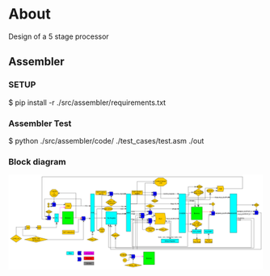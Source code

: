 # About

Design of a 5 stage processor

## Assembler

### SETUP

$ pip install -r ./src/assembler/requirements.txt

### Assembler Test

$ python ./src/assembler/code/ ./test_cases/test.asm ./out

### Block diagram

<p align="center">
  <a href="" rel="noopener">
    <img src="docs/BlockDiagram.png" alt="Block Diagram">
  </a>
</p>
